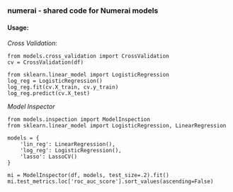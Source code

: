 ### numerai - shared code for Numerai models

#### Usage:

*Cross Validation*:

```
from models.cross_validation import CrossValidation
cv = CrossValidation(df)

from sklearn.linear_model import LogisticRegression
log_reg = LogisticRegression()
log_reg.fit(cv.X_train, cv.y_train)
log_reg.predict(cv.X_test)
```

*Model Inspector*

```
from models.inspection import ModelInspection
from sklearn.linear_model import LogisticRegression, LinearRegression

models = {
	'lin_reg': LinearRegression(),
    'log_reg': LogisticRegression(),
    'lasso': LassoCV()
}

mi = ModelInspector(df, models, test_size=.2).fit()
mi.test_metrics.loc['roc_auc_score'].sort_values(ascending=False)
```


